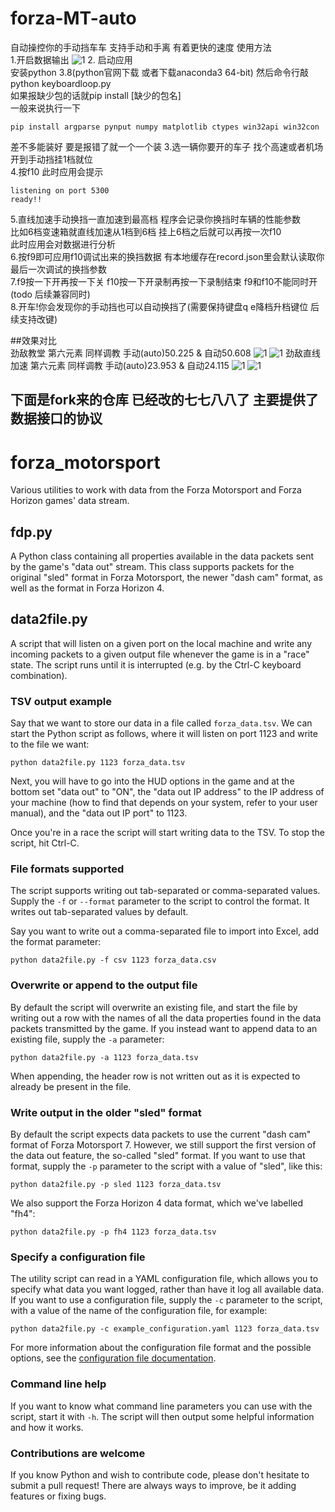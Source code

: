# forza-MT-auto
自动操控你的手动挡车车 支持手动和手离 有着更快的速度
使用方法  
1.开启数据输出
![1](./assets/img1.png)
2. 启动应用  
安装python 3.8(python官网下载 或者下载anaconda3 64-bit) 然后命令行敲  
python keyboardloop.py  
如果报缺少包的话就pip install [缺少的包名]   
一般来说执行一下 
```
pip install argparse pynput numpy matplotlib ctypes win32api win32con
```
差不多能装好 要是报错了就一个一个装
3.选一辆你要开的车子 找个高速或者机场 开到手动挡挂1档就位  
4.按f10 此时应用会提示
```
listening on port 5300
ready!!
```
5.直线加速手动换挡一直加速到最高档 程序会记录你换挡时车辆的性能参数    
比如6档变速箱就直线加速从1档到6档 挂上6档之后就可以再按一次f10    
此时应用会对数据进行分析    
6.按f9即可应用f10调试出来的换挡数据  有本地缓存在record.json里会默认读取你最后一次调试的换挡参数  
7.f9按一下开再按一下关 f10按一下开录制再按一下录制结束 f9和f10不能同时开(todo 后续兼容同时)  
8.开车!你会发现你的手动挡也可以自动换挡了(需要保持键盘q e降档升档键位 后续支持改键)  

##效果对比  
劲敌教堂 第六元素 同样调教 手动(auto)50.225 & 自动50.608
![1](./assets/mt1.png)
![1](./assets/at1.png)
劲敌直线加速 第六元素 同样调教 手动(auto)23.953 & 自动24.115
![1](./assets/mt2.png)
![1](./assets/at2.png)



## 下面是fork来的仓库 已经改的七七八八了 主要提供了数据接口的协议

# forza_motorsport
Various utilities to work with data from the Forza Motorsport and Forza Horizon games' data stream.

## fdp.py
A Python class containing all properties available in the data packets sent by the game's "data out" stream. This class supports packets for the original "sled" format in Forza Motorsport, the newer "dash cam" format, as well as the format in Forza Horizon 4.

## data2file.py
A script that will listen on a given port on the local machine and write any incoming packets to a given output file whenever the game is in a "race" state. The script runs until it is interrupted (e.g. by the Ctrl-C keyboard combination).

### TSV output example

Say that we want to store our data in a file called `forza_data.tsv`. We can start the Python script as follows, where it will listen on port 1123 and write to the file we want:

```
python data2file.py 1123 forza_data.tsv
```

Next, you will have to go into the HUD options in the game and at the bottom set "data out" to "ON", the "data out IP address" to the IP address of your machine (how to find that depends on your system, refer to your user manual), and the "data out IP port" to 1123.

Once you're in a race the script will start writing data to the TSV. To stop the script, hit Ctrl-C.

### File formats supported

The script supports writing out tab-separated or comma-separated values. Supply the `-f` or `--format` parameter to the script to control the format. It writes out tab-separated values by default.

Say you want to write out a comma-separated file to import into Excel, add the format parameter:

```
python data2file.py -f csv 1123 forza_data.csv
```

### Overwrite or append to the output file

By default the script will overwrite an existing file, and start the file by writing out a row with the names of all the data properties found in the data packets transmitted by the game. If you instead want to append data to an existing file, supply the `-a` parameter:

```
python data2file.py -a 1123 forza_data.tsv
```

When appending, the header row is not written out as it is expected to already be present in the file.

### Write output in the older "sled" format

By default the script expects data packets to use the current "dash cam" format of Forza Motorsport 7. However, we still support the first version of the data out feature, the so-called "sled" format. If you want to use that format, supply the `-p` parameter to the script with a value of "sled", like this:

```
python data2file.py -p sled 1123 forza_data.tsv
```

We also support the Forza Horizon 4 data format, which we've labelled "fh4":

```
python data2file.py -p fh4 1123 forza_data.tsv
```

### Specify a configuration file

The utility script can read in a YAML configuration file, which allows you to specify what data you want logged, rather than have it log all available data. If you want to use a configuration file, supply the `-c` parameter to the script, with a value of the name of the configuration file, for example:

```
python data2file.py -c example_configuration.yaml 1123 forza_data.tsv
```

For more information about the configuration file format and the possible options, see the [configuration file documentation](configuration_file.md).

### Command line help

If you want to know what command line parameters you can use with the script, start it with `-h`. The script will then output some helpful information and how it works.

### Contributions are welcome

If you know Python and wish to contribute code, please don't hesitate to submit a pull request! There are always ways to improve, be it adding features or fixing bugs.
